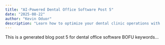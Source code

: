 ```yaml
---
title: "AI-Powered Dental Office Software Post 5"
date: "2025-08-22"
author: "Kevin Oduor"
description: "Learn how to optimize your dental clinic operations with software and AI tools."
---
```

This is a generated blog post 5 for dental office software BOFU keywords...
